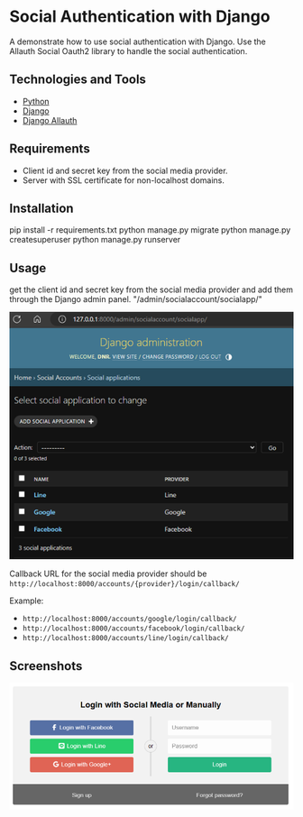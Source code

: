 # Social Authentication with Django

A demonstrate how to use social authentication with Django. Use the Allauth Social Oauth2 library to handle the social authentication.

## Technologies and Tools

- [Python](https://www.python.org/)
- [Django](https://www.djangoproject.com/)
- [Django Allauth](https://allauth.org/)

## Requirements

- Client id and secret key from the social media provider.
- Server with SSL certificate for non-localhost domains.

## Installation

pip install -r requirements.txt
python manage.py migrate
python manage.py createsuperuser
python manage.py runserver

## Usage

get the client id and secret key from the social media provider and add them through the Django admin panel. "/admin/socialaccount/socialapp/"

![Admin Panel](screenshots/admin.png)

Callback URL for the social media provider should be `http://localhost:8000/accounts/{provider}/login/callback/`

Example:

- `http://localhost:8000/accounts/google/login/callback/`
- `http://localhost:8000/accounts/facebook/login/callback/`
- `http://localhost:8000/accounts/line/login/callback/`

## Screenshots

![Login Page](screenshots/login.png)
